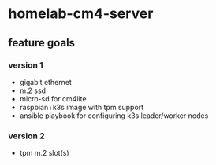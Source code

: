 # homelab-cm4-server

## feature goals

### version 1

- gigabit ethernet
- m.2 ssd
- micro-sd for cm4lite
- raspbian+k3s image with tpm support
- ansible playbook for configuring k3s leader/worker nodes

### version 2

- tpm m.2 slot(s)
